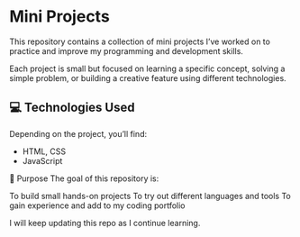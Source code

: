 # Mini Projects

This repository contains a collection of mini projects I’ve worked on to practice and improve my programming and development skills.

Each project is small but focused on learning a specific concept, solving a simple problem, or building a creative feature using different technologies.

## 💻 Technologies Used

Depending on the project, you’ll find:

- HTML, CSS
- JavaScript

🎯 Purpose
The goal of this repository is:

To build small hands-on projects
To try out different languages and tools
To gain experience and add to my coding portfolio

I will keep updating this repo as I continue learning.
